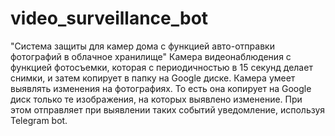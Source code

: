 # video_surveillance_bot


"Система защиты для камер дома с функцией авто-отправки фотографий в облачное хранилище"
Камера видеонаблюдения с функцией фотосъемки,  которая с периодичностью в 15 секунд делает снимки, 
и затем копирует в папку на Google диске. Камера умеет выявлять изменения на фотографиях. 
То есть она копирует на Google диск только те изображения, на которых выявлено  изменение. 
При этом отправляет при выявлении таких событий уведомление, используя Telegram bot.
